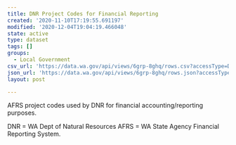 ```yaml
---
title: DNR Project Codes for Financial Reporting
created: '2020-11-10T17:19:55.691197'
modified: '2020-12-04T19:04:19.466048'
state: active
type: dataset
tags: []
groups:
  - Local Government
csv_url: 'https://data.wa.gov/api/views/6grp-8ghq/rows.csv?accessType=DOWNLOAD'
json_url: 'https://data.wa.gov/api/views/6grp-8ghq/rows.json?accessType=DOWNLOAD'
layout: post

---
```

AFRS project codes used by DNR for financial accounting/reporting purposes. 

DNR = WA Dept of Natural Resources
AFRS = WA State Agency Financial Reporting System.
